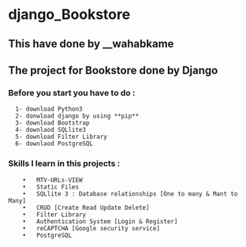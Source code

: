 # django_Bookstore
  ## This have done by **__wahabkame**
  ## The project for **Bookstore** done by **Django**


  ### Before you start you have to do :
      1- download Python3
      2- donwload django by using **pip**
      3- download Bootstrap
      4- downlaod SQLlite3
      5- download Filter Library 
      6- downlaod PostgreSQL
       
  ### Skills I learn in this projects : 
        •	MTV-URLs-VIEW
        •	Static Files
        •	SQLlite 3 : Database relationships [One to many & Mant to Many] 
        •	CRUD [Create Read Update Delete]
        •	Filter Library 
        •	Authentication System [Login & Register]
        •	reCAPTCHA [Google security service]
        •	PostgreSQL

